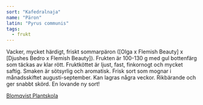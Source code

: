 ```yaml
---
sort: "Kafedralnaja"
name: "Päron"
latin: "Pyrus communis"
tags:
  - frukt
---
```


Vacker, mycket härdigt, friskt sommarpäron ([Olga x
Flemish Beauty] x [Djushes Bedro x Flemish Beauty]). Frukten är 100-130 g med gul bottenfärg som täckas av klar rött. Fruktköttet är ljust, fast, finkornogt och mycket saftig. Smaken är sötsyrlig och aromatisk. Frisk sort som mognar i månadsskiftet augusti-september. Kan lagras några veckor. Rikbärande och ger snabbt skörd. En lovande ny sort!

[Blomqvist Plantskola](https://www.blomqvistplantskola.com/index.php?route=product/product&product_id=4148)
